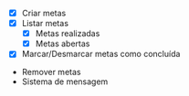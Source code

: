 - [x] Criar metas
- [x] Listar metas
   - [x] Metas realizadas
   - [x] Metas abertas
- [x] Marcar/Desmarcar metas como concluída 
- Remover metas 
- Sistema de mensagem